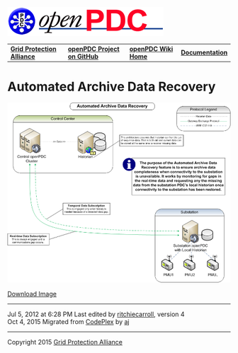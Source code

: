 [![The Open Source Phasor Data Concentrator](openPDC_Logo.png)](openPDC_Home.md)

|   |   |   |   |
|---|---|---|---|
| **[Grid Protection Alliance](http://www.gridprotectionalliance.org)** | **[openPDC Project on GitHub](https://github.com/GridProtectionAlliance/openPDC)** | **[openPDC Wiki Home](openPDC_Home.md)** | **[Documentation](openPDC_Documentation_Home.md)** |

# Automated Archive Data Recovery

![](Automated_Archive_Data_Recovery_Operation.files/Automated_Archive_Data_Recovery.png "Automated Archive Data Recovery.png")

[Download Image](Automated_Archive_Data_Recovery_Operation.files/Automated_Archive_Data_Recovery_427265.png)

---

Jul 5, 2012 at 6:28 PM Last edited by [ritchiecarroll](https://github.com/ritchiecarroll), version 4  
Oct 4, 2015 Migrated from [CodePlex](http://openpdc.codeplex.com/wikipage?title=Automated%20Archive%20Data%20Recovery%20Operation) by [aj](https://github.com/ajstadlin)

---

Copyright 2015 [Grid Protection Alliance](http://www.gridprotectionalliance.org)
